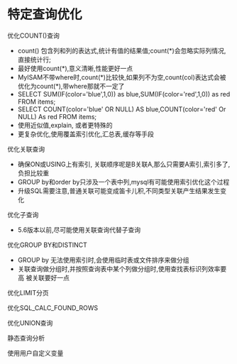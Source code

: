 # 特定查询优化

优化COUNT()查询

* count() 包含列和列的表达式,统计有值的结果值;count(*)会忽略实际列情况,直接统计行;
* 最好使用count(*),意义清晰,性能更好一点
* MyISAM不带where时,count(\*)比较快,如果列不为空,count(col)表达式会被优化为count(\*),带where那就不一定了
* SELECT SUM(IF(color='blue',1,0)) as blue,SUM(IF(color='red',1,0)) as red FROM items;
* SELECT COUNT(color='blue' OR NULL) AS blue,COUNT(color='red' Or NULL) As red FROM items;
* 使用近似值,explain, 或者更特殊的
* 更复杂优化,使用覆盖索引优化,汇总表,缓存等手段

优化关联查询

* 确保ON或USING上有索引, 关联顺序呢是B关联A,那么只需要A索引,索引多了,负担比较重
* GROUP by和order by只涉及一个表中列,mysql有可能使用索引优化这个过程
* 升级SQL需要注意,普通关联可能变成笛卡儿积,不同类型关联产生结果发生变化

优化子查询

* 5.6版本以前,尽可能使用关联查询代替子查询

优化GROUP BY和DISTINCT

* GROUP by 无法使用索引时,会使用临时表或文件排序来做分组
* 关联查询做分组时,并按照查询表中某个列做分组时,使用查找表标识列效率要高 被关联要好一点

优化LIMIT分页

优化SQL_CALC_FOUND_ROWS

优化UNION查询

静态查询分析

使用用户自定义变量
